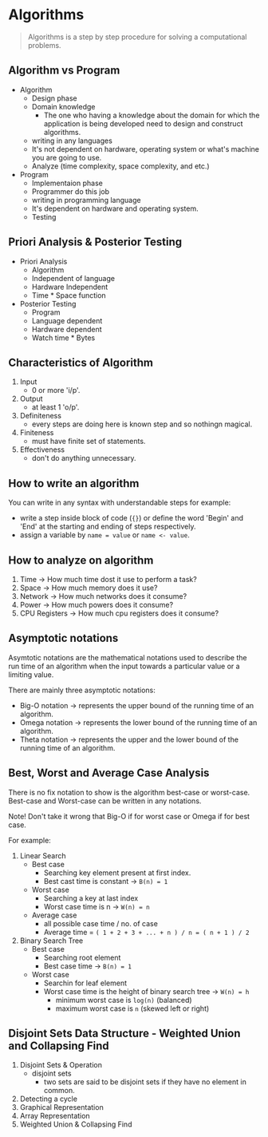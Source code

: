 # Algorithms

> Algorithms is a step by step procedure for solving a computational problems.

## Algorithm vs Program

- Algorithm
	- Design phase
	- Domain knowledge
		- The one who having a knowledge about the domain for which the application is being developed need to design and construct algorithms.
	- writing in any languages
	- It's not dependent on hardware, operating system or what's machine you are going to use.
	- Analyze (time complexity, space complexity, and etc.)
- Program
	- Implementaion phase
	- Programmer do this job
	- writing in programming language
	- It's dependent on hardware and operating system.
	- Testing

## Priori Analysis & Posterior Testing

- Priori Analysis
	- Algorithm
	- Independent of language
	- Hardware Independent
	- Time * Space function
- Posterior Testing
	- Program
	- Language dependent
	- Hardware dependent
	- Watch time * Bytes

## Characteristics of Algorithm

1. Input
	- 0 or more 'i/p'.
2. Output
	- at least 1 'o/p'.
3. Definiteness
	- every steps are doing here is known step and so nothingn magical.
4. Finiteness
	- must have finite set of statements.
5. Effectiveness
	- don't do anything unnecessary.

## How to write an algorithm

You can write in any syntax with understandable steps for example:
- write a step inside block of code (`{}`) or define the word 'Begin' and 'End' at the starting and ending of steps respectively.
- assign a variable by `name = value` or `name <- value`.

## How to analyze on algorithm

1. Time -> How much time dost it use to perform a task?
2. Space -> How much memory does it use?
3. Network -> How much networks does it consume?
4. Power -> How much powers does it consume?
5. CPU Registers -> How much cpu registers does it consume?

## Asymptotic notations

Asymtotic notations are the mathematical notations used to describe the run time of an algorithm when the input towards a particular value or a limiting value.

There are mainly three asymptotic notations:
- Big-O notation -> represents the upper bound of the running time of an algorithm.
- Omega notation -> represents the lower bound of the running time of an algorithm.
- Theta notation -> represents the upper and the lower bound of the running time of an algorithm.

## Best, Worst and Average Case Analysis

There is no fix notation to show is the algorithm best-case or worst-case. Best-case and Worst-case can be written in any notations.

Note! Don't take it wrong that Big-O if for worst case or Omega if for best case.

For example:
1. Linear Search
	- Best case
		- Searching key element present at first index.
		- Best cast time is constant -> `B(n) = 1`
	- Worst case
		- Searching a key at last index
		- Worst case time is n -> `W(n) = n`
	- Average case
		- all possible case time / no. of case
		- Average time = `( 1 + 2 + 3 + ... + n ) / n = ( n + 1 ) / 2`
2. Binary Search Tree
	- Best case
		- Searching root element
		- Best case time -> `B(n) = 1`
	- Worst case
		- Searchin for leaf element
		- Worst case time is the height of binary search tree -> `W(n) = h`
			- minimum worst case is `log(n)` (balanced)
			- maximum worst case is `n` (skewed left or right)

## Disjoint Sets Data Structure - Weighted Union and Collapsing Find

1. Disjoint Sets & Operation
	- disjoint sets
		- two sets are said to be disjoint sets if they have no element in common.
2. Detecting a cycle
3. Graphical Representation
4. Array Representation
5. Weighted Union & Collapsing Find